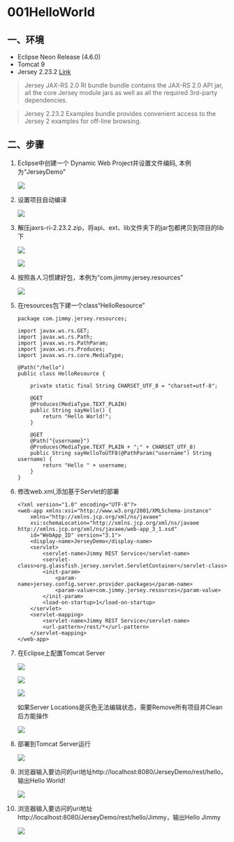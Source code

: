 # 001HelloWorld

## 一、环境

- Eclipse Neon Release (4.6.0)
- Tomcat 9
- Jersey 2.23.2 [Link](https://jersey.java.net/download.html)

> Jersey JAX-RS 2.0 RI bundle bundle contains the JAX-RS 2.0 API jar, all the core Jersey module jars as well as all the required 3rd-party dependencies.

> Jersey 2.23.2 Examples bundle provides convenient access to the Jersey 2 examples for off-line browsing.

## 二、步骤

<ol>

<li>Eclipse中创建一个 Dynamic Web Project并设置文件编码, 本例为“JerseyDemo”</li>

![](../imgs/0000.jpg)

<li>设置项目自动编译</li>

![](../imgs/001HelloWorld/0001.png)

<li>解压jaxrs-ri-2.23.2.zip，将api、ext、lib文件夹下的jar包都拷贝到项目的lib下</li>

![](../imgs/001HelloWorld/001.png)

![](../imgs/001HelloWorld/002.png)

<li>按照各人习惯建好包，本例为“com.jimmy.jersey.resources”</li>

![](../imgs/001HelloWorld/003.png)

<li>在resources包下建一个class“HelloResource”</li>

	package com.jimmy.jersey.resources;
	
	import javax.ws.rs.GET;
	import javax.ws.rs.Path;
	import javax.ws.rs.PathParam;
	import javax.ws.rs.Produces;
	import javax.ws.rs.core.MediaType;
	
	@Path("/hello")
	public class HelloResource {
		
		private static final String CHARSET_UTF_8 = "charset=utf-8";
		
		@GET
		@Produces(MediaType.TEXT_PLAIN)
		public String sayHello() {
			return "Hello World!";
		}
	
		@GET
		@Path("{username}")
		@Produces(MediaType.TEXT_PLAIN + ";" + CHARSET_UTF_8)
		public String sayHelloToUTF8(@PathParam("username") String username) {
			return "Hello " + username;
		}		
	}

<li>修改web.xml,添加基于Servlet的部署</li>
	
	<?xml version="1.0" encoding="UTF-8"?>
	<web-app xmlns:xsi="http://www.w3.org/2001/XMLSchema-instance"
		xmlns="http://xmlns.jcp.org/xml/ns/javaee"
		xsi:schemaLocation="http://xmlns.jcp.org/xml/ns/javaee http://xmlns.jcp.org/xml/ns/javaee/web-app_3_1.xsd"
		id="WebApp_ID" version="3.1">
		<display-name>JerseyDemo</display-name>
		<servlet>
			<servlet-name>Jimmy REST Service</servlet-name>
			<servlet-class>org.glassfish.jersey.servlet.ServletContainer</servlet-class>
			<init-param>
				<param-name>jersey.config.server.provider.packages</param-name>
				<param-value>com.jimmy.jersey.resources</param-value>
			</init-param>
			<load-on-startup>1</load-on-startup>
		</servlet>
		<servlet-mapping>
			<servlet-name>Jimmy REST Service</servlet-name>
			<url-pattern>/rest/*</url-pattern>
		</servlet-mapping>
	</web-app>

<li>在Eclipse上配置Tomcat Server</li>

![](../imgs/001HelloWorld/004.png)

![](../imgs/001HelloWorld/005.png)

![](../imgs/001HelloWorld/006.png)

如果Server Locations是灰色无法编辑状态，需要Remove所有项目并Clean后方能操作

![](../imgs/001HelloWorld/007.png)

<li>部署到Tomcat Server运行</li>

![](../imgs/001HelloWorld/008.png)

<li>浏览器输入要访问的uri地址http://localhost:8080/JerseyDemo/rest/hello，输出Hello World!</li>

![](../imgs/001HelloWorld/009.png)

<li>浏览器输入要访问的uri地址http://localhost:8080/JerseyDemo/rest/hello/Jimmy，输出Hello Jimmy</li>

![](../imgs/001HelloWorld/010.png)

</ol>

